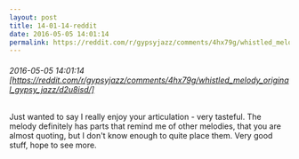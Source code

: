 ```yaml
---
layout: post
title: 14-01-14-reddit
date: 2016-05-05 14:01:14
permalink: https://reddit.com/r/gypsyjazz/comments/4hx79g/whistled_melody_original_gypsy_jazz/d2u8isd/
---
```


###### 2016-05-05 14:01:14 [https://reddit.com/r/gypsyjazz/comments/4hx79g/whistled_melody_original_gypsy_jazz/d2u8isd/]
Just wanted to say I really enjoy your articulation - very tasteful. The melody definitely has parts that remind me of other melodies, that you are almost quoting, but I don't know enough to quite place them. Very good stuff, hope to see more.

